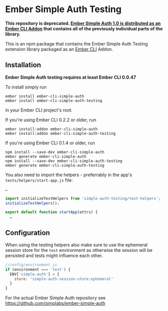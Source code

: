 #  Ember Simple Auth Testing

__This repository is deprecated. [Ember Simple Auth 1.0 is distributed as an
Ember CLI Addon](https://github.com/simplabs/ember-simple-auth) that contains
all of the previously individual parts of the library.__

This is an npm package that contains the Ember Simple Auth Testing extension
library packaged as an [Ember CLI](https://github.com/stefanpenner/ember-cli)
Addon.

## Installation

**Ember Simple Auth testing requires at least Ember CLI 0.0.47**

To install simply run

```
ember install ember-cli-simple-auth
ember install ember-cli-simple-auth-testing
```

in your Ember CLI project's root.

If you're using Ember CLI 0.2.2 or older, run

```
ember install:addon ember-cli-simple-auth
ember install:addon ember-cli-simple-auth-testing
```

If you're using Ember CLI 0.1.4 or older, run

```
npm install --save-dev ember-cli-simple-auth
ember generate ember-cli-simple-auth
npm install --save-dev ember-cli-simple-auth-testing
ember generate ember-cli-simple-auth-testing
```

You also need to import the helpers - preferrably in the app's
`tests/helpers/start-app.js` file:

```js
…

import initializeTestHelpers from 'simple-auth-testing/test-helpers';
initializeTestHelpers();

export default function startApp(attrs) {
  …
```

## Configuration

When using the testing helpers also make sure to use the ephemeral session
store for the `test` environment as otherwise the session will be persisted and
tests might influence each other.

```js
//config/environment.js
if (environment === 'test') {
  ENV['simple-auth'] = {
    store: 'simple-auth-session-store:ephemeral'
  }
}
```

For the actual Ember Simple Auth repository see
https://github.com/simplabs/ember-simple-auth
